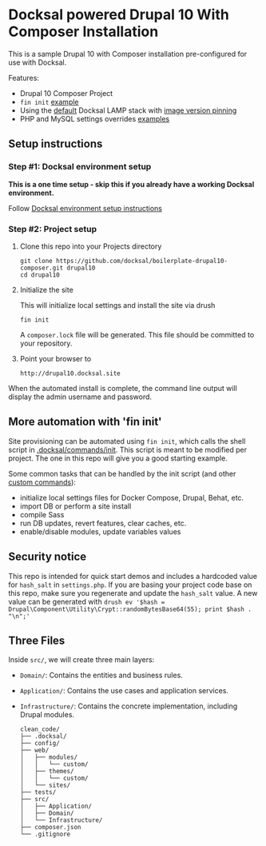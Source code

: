 # Docksal powered Drupal 10 With Composer Installation

This is a sample Drupal 10 with Composer installation pre-configured for use with Docksal.

Features:

- Drupal 10 Composer Project
- `fin init` [example](.docksal/commands/init)
- Using the [default](.docksal/docksal.env#L9) Docksal LAMP stack with [image version pinning](.docksal/docksal.env#L13-L15)
- PHP and MySQL settings overrides [examples](.docksal/etc)

## Setup instructions

### Step #1: Docksal environment setup

**This is a one time setup - skip this if you already have a working Docksal environment.**

Follow [Docksal environment setup instructions](https://docs.docksal.io/getting-started/setup/)

### Step #2: Project setup

1. Clone this repo into your Projects directory

    ```
    git clone https://github.com/docksal/boilerplate-drupal10-composer.git drupal10
    cd drupal10
    ```

2. Initialize the site

   This will initialize local settings and install the site via drush

    ```
    fin init
    ```
   A `composer.lock` file will be generated. This file should be committed to your repository.

3. Point your browser to

    ```
    http://drupal10.docksal.site
    ```

When the automated install is complete, the command line output will display the admin username and password.


## More automation with 'fin init'

Site provisioning can be automated using `fin init`, which calls the shell script in [.docksal/commands/init](.docksal/commands/init).
This script is meant to be modified per project. The one in this repo will give you a good starting example.

Some common tasks that can be handled by the init script (and other [custom commands](https://docs.docksal.io/fin/custom-commands/)):

- initialize local settings files for Docker Compose, Drupal, Behat, etc.
- import DB or perform a site install
- compile Sass
- run DB updates, revert features, clear caches, etc.
- enable/disable modules, update variables values


## Security notice

This repo is intended for quick start demos and includes a hardcoded value for `hash_salt` in `settings.php`.
If you are basing your project code base on this repo, make sure you regenerate and update the `hash_salt` value.
A new value can be generated with `drush ev '$hash = Drupal\Component\Utility\Crypt::randomBytesBase64(55); print $hash . "\n";'`

## Three Files

Inside `src/`, we will create three main layers:
- `Domain/`: Contains the entities and business rules.
- `Application/`: Contains the use cases and application services.
- `Infrastructure/`: Contains the concrete implementation, including Drupal modules.

    ```
    clean_code/
    ├── .docksal/
    ├── config/
    ├── web/
    │   ├── modules/
    │   │   └── custom/
    │   ├── themes/
    │   │   └── custom/
    │   └── sites/
    ├── tests/
    ├── src/
    │   ├── Application/
    │   ├── Domain/
    │   └── Infrastructure/
    ├── composer.json
    └── .gitignore

    ```
